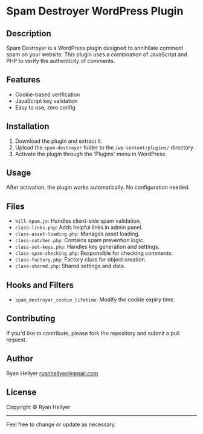 # Spam Destroyer WordPress Plugin

## Description

Spam Destroyer is a WordPress plugin designed to annihilate comment spam on your website. This plugin uses a combination of JavaScript and PHP to verify the authenticity of comments. 

## Features

- Cookie-based verification
- JavaScript key validation
- Easy to use, zero config

## Installation

1. Download the plugin and extract it.
2. Upload the `spam-destroyer` folder to the `/wp-content/plugins/` directory.
3. Activate the plugin through the 'Plugins' menu in WordPress.

## Usage

After activation, the plugin works automatically. No configuration needed.

## Files

- `kill-spam.js`: Handles client-side spam validation.
- `class-links.php`: Adds helpful links in admin panel.
- `class-asset-loading.php`: Manages asset loading.
- `class-catcher.php`: Contains spam prevention logic.
- `class-set-keys.php`: Handles key generation and settings.
- `class-spam-checking.php`: Responsible for checking comments.
- `class-factory.php`: Factory class for object creation.
- `class-shared.php`: Shared settings and data.

## Hooks and Filters

- `spam_destroyer_cookie_lifetime`: Modify the cookie expiry time.

## Contributing

If you'd like to contribute, please fork the repository and submit a pull request.

## Author

Ryan Hellyer <ryanhellyer@gmail.com>

## License

Copyright © Ryan Hellyer

---

Feel free to change or update as necessary.